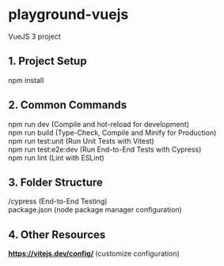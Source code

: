 # playground-vuejs

VueJS 3 project

## 1. Project Setup

npm install

## 2. Common Commands

npm run dev (Compile and hot-reload for development) \
npm run build (Type-Check, Compile and Minify for Production) \
npm run test:unit (Run Unit Tests with Vitest) \
npm run test:e2e:dev (Run End-to-End Tests with Cypress) \
npm run lint (Lint with ESLint)

## 3. Folder Structure

/cypress (End-to-End Testing) \
package.json (node package manager configuration)

## 4. Other Resources

**https://vitejs.dev/config/** (customize configuration)